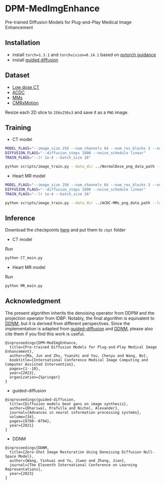 # DPM-MedImgEnhance
Pre-trained Diffusion Models for Plug-and-Play Medical Image Enhancement

## Installation

- install `torch=1.3.1` and `torchvision=0.14.1` based on [pytorch guidance](https://pytorch.org/get-started/previous-versions/)
- install [guided diffusion](https://github.com/openai/guided-diffusion)

## Dataset

- [Low dose CT](https://www.aapm.org/grandchallenge/lowdosect/)
- [ACDC](https://www.creatis.insa-lyon.fr/Challenge/acdc/databases.html)
- [MMs](https://www.ub.edu/mnms/)
- [CMRxMotion](http://cmr.miccai.cloud/)

Resize each 2D slice to `256x256x3` and save it as a `PNG` image.

## Training

- CT model

```bash
MODEL_FLAGS="--image_size 256 --num_channels 64 --num_res_blocks 3 --num_heads 1"
DIFFUSION_FLAGS="--diffusion_steps 1000 --noise_schedule linear"
TRAIN_FLAGS="--lr 1e-4 --batch_size 16"

python scripts/image_train.py --data_dir ../NormalDose_png_data_path --log_dir ./work_dir/CT256 $MODEL_FLAGS $DIFFUSION_FLAGS $TRAIN_FLAGS
```

- Heart MR model

```bash
MODEL_FLAGS="--image_size 256 --num_channels 64 --num_res_blocks 3 --num_heads 1"
DIFFUSION_FLAGS="--diffusion_steps 1000 --noise_schedule linear"
TRAIN_FLAGS="--lr 1e-4 --batch_size 16"

python scripts/image_train.py --data_dir ../ACDC-MMs_png_data_path --log_dir ./work_dir/MR256 $MODEL_FLAGS $DIFFUSION_FLAGS $TRAIN_FLAGS
```


## Inference

Download the checkpoints [here](https://drive.google.com/drive/folders/1_7yIdrR3Io8tH-hCkkuFd2PEvtijGEGB?usp=sharing) and put them to `ckpt` folder

- CT model

Run

```bash
python CT_main.py
```

- Heart MR model

Run 

```bash
python MR_main.py
```


## Acknowledgment

The present algorithm inherits the denoising operator from DDPM and the projection operator from IDBP. Notably, the final algorithm is equivalent to [DDNM](https://wyhuai.github.io/ddnm.io/), but it is derived from different perspectives. Since the implementation is adapted from [guided-diffusion](https://github.com/openai/guided-diffusion) and [DDNM](https://github.com/wyhuai/DDNM), please also cite them if you find this work is useful.

```
@inproceedings{DPM-MedImgEnhance,
  title={Pre-trained Diffusion Models for Plug-and-Play Medical Image Enhancement},
  author={Ma, Jun and Zhu, Yuanzhi and You, Chenyu and Wang, Bo},
  booktitle={International Conference Medical Image Computing and Computer Assisted Intervention},
  pages={1--10},
  year={2023},
  organization={Springer}
}
```

- guided-diffusion

```
@inproceedings{guided-diffusion,
  title={Diffusion models beat gans on image synthesis},
  author={Dhariwal, Prafulla and Nichol, Alexander},
  journal={Advances in neural information processing systems},
  volume={34},
  pages={8780--8794},
  year={2021}
}
```

- DDNM

```
@inproceedings{DDNM,
  title={Zero-Shot Image Restoration Using Denoising Diffusion Null-Space Model},
  author={Wang, Yinhuai and Yu, Jiwen and Zhang, Jian},
  journal={The Eleventh International Conference on Learning Representations},
  year={2023}
}
```